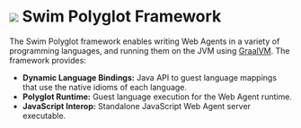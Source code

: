 # <a href="https://www.swimos.org"><img src="https://docs.swimos.org/readme/breach-marlin-blue-wide.svg"></a> Swim Polyglot Framework

The Swim Polyglot framework enables writing Web Agents in a variety of
programming languages, and running them on the JVM using [GraalVM][graalvm].
The framework provides:

- **Dynamic Language Bindings:** Java API to guest language mappings that
  use the native idioms of each language.
- **Polyglot Runtime:** Guest language execution for the Web Agent runtime.
- **JavaScript Interop:** Standalone JavaScript Web Agent server executable.

[graalvm]: https://www.graalvm.org
